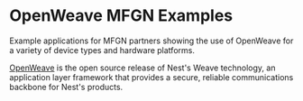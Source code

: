 # OpenWeave MFGN Examples

Example applications for MFGN partners showing the use of OpenWeave for a variety of device types and hardware platforms.

[OpenWeave](https://github.com/openweave/openweave-core/) is the open source release of Nest's Weave technology, an application layer framework that provides a secure, reliable communications backbone for Nest's products.
